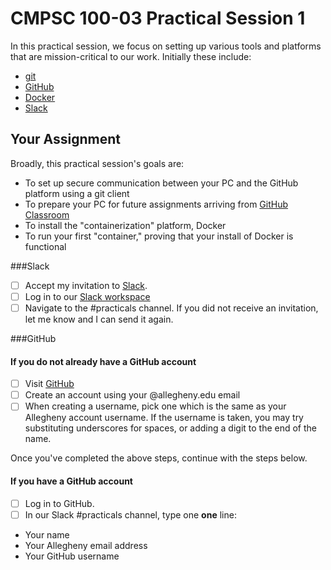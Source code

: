 # CMPSC 100-03 Practical Session 1
In this practical session, we focus on setting up various tools and platforms that are mission-critical to our work. Initially these include:
* [git](https://git-scm.com/downloads)
* [GitHub](https://www.github.com)
* [Docker](https://www.docker.com)
* [Slack](https://www.slack.com)
## Your Assignment
Broadly, this practical session's goals are:
* To set up secure communication between your PC and the GitHub platform using a git client
* To prepare your PC for future assignments arriving from [GitHub Classroom](https://classroom.github.com)
* To install the "containerization" platform, Docker
* To run your first "container," proving that your install of Docker is functional

###Slack

- [ ] Accept my invitation to [Slack](https://www.slack.com).
- [ ] Log in to our [Slack workspace](https://cmpsc100fall2019.slack.com)
- [ ] Navigate to the #practicals channel.
If you did not receive an invitation, let me know and I can send it again.

###GitHub

#### If you do not already have a GitHub account

- [ ] Visit [GitHub](https://www.github.com)
- [ ] Create an account using your @allegheny.edu email
- [ ] When creating a username, pick one which is the same as your Allegheny account username. If the username is taken, you may try substituting underscores for spaces, or adding a digit to the end of the name.

Once you've completed the above steps, continue with the steps below.

#### If you have a GitHub account

- [ ] Log in to GitHub.
- [ ] In our Slack #practicals channel, type one **one** line:
* Your name
* Your Allegheny email address
* Your GitHub username